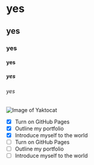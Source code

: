 # yes
## yes
### yes
#### yes
##### yes
###### yes
![Image of Yaktocat](https://octodex.github.com/images/yaktocat.png)
- [x] Turn on GitHub Pages
- [x] Outline my portfolio
- [x] Introduce myself to the world
- [ ] Turn on GitHub Pages
- [ ] Outline my portfolio
- [ ] Introduce myself to the world
